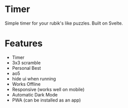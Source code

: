 # Timer

Simple timer for your rubik's like puzzles. Built on Svelte.

# Features

- Timer
- 3x3 scramble
- Personal Best
- ao5
- hide ui when running
- Works Offline
- Responsive (works well on mobile)
- Automatic Dark Mode
- PWA (can be installed as an app)
